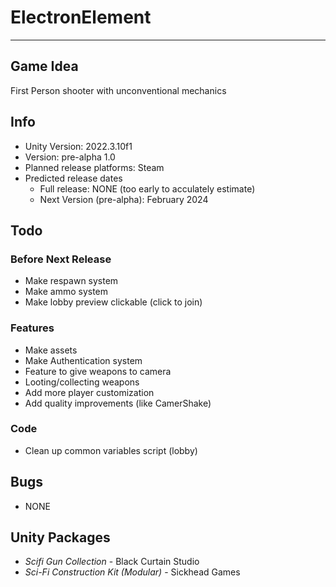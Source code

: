 # ElectronElement

---
## Game Idea
First Person shooter with unconventional mechanics

## Info
- Unity Version: 2022.3.10f1
- Version: pre-alpha 1.0
- Planned release platforms: Steam
- Predicted release dates
    - Full release: NONE (too early to acculately estimate)
    - Next Version (pre-alpha): February 2024

## Todo
### Before Next Release
- Make respawn system
- Make ammo system
- Make lobby preview clickable (click to join)
### Features
- Make assets
- Make Authentication system
- Feature to give weapons to camera
- Looting/collecting weapons
- Add more player customization
- Add quality improvements (like CamerShake)
### Code
- Clean up common variables script (lobby)

## Bugs
- NONE

## Unity Packages
- *Scifi Gun Collection* - Black Curtain Studio
- *Sci-Fi Construction Kit (Modular)* - Sickhead Games